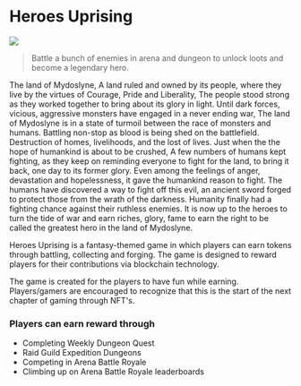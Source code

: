 # Heroes Uprising

![](.gitbook/assets/247992708\_606036963761904\_1206956356521206668\_n.png)

> Battle a bunch of enemies in arena and dungeon to unlock loots and become a legendary hero.

The land of Mydoslyne, A land ruled and owned by its people, where they live by the virtues of Courage, Pride and Liberality, The people stood strong as they worked together to bring about its glory in light. Until dark forces, vicious, aggressive monsters have engaged in a never ending war, The land of Mydoslyne is in a state of turmoil between the race of monsters and humans. Battling non-stop as blood is being shed on the battlefield. Destruction of homes, livelihoods, and the lost of lives. Just when the the hope of humankind is about to be crushed, A few numbers of humans kept fighting, as they keep on reminding everyone to fight for the land, to bring it back, one day to its former glory. Even among the feelings of anger, devastation and hopelessness, it gave the humankind reason to fight. The humans have discovered a way to fight off this evil, an ancient sword forged to protect those from the wrath of the darkness. Humanity finally had a fighting chance against their ruthless enemies. It is now up to the heroes to turn the tide of war and earn riches, glory, fame to earn the right to be called the greatest hero in the land of Mydoslyne.

Heroes Uprising is a fantasy-themed game in which players can earn tokens through battling, collecting and forging. The game is designed to reward players for their contributions via blockchain technology.

The game is created for the players to have fun while earning. Players/gamers are encouraged to recognize that this is the start of the next chapter of gaming through NFT's.

### Players can earn reward through

* Completing Weekly Dungeon Quest
* Raid Guild Expedition Dungeons
* Competing in Arena Battle Royale
* Climbing up on Arena Battle Royale leaderboards

###
